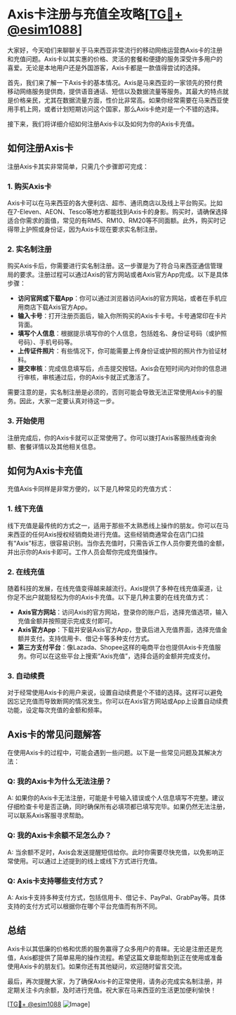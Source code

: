 # Axis卡注册与充值全攻略[[TG💪+ @esim1088](https://t.me/s/esim1088)]

大家好，今天咱们来聊聊关于马来西亚非常流行的移动网络运营商Axis卡的注册和充值问题。Axis卡以其实惠的价格、灵活的套餐和便捷的服务深受许多用户的喜爱。无论是本地用户还是外国游客，Axis卡都是一款值得尝试的选择。

首先，我们来了解一下Axis卡的基本情况。Axis是马来西亚的一家领先的预付费移动网络服务提供商，提供语音通话、短信以及数据流量等服务。其最大的特点就是价格亲民，尤其在数据流量方面，性价比非常高。如果你经常需要在马来西亚使用手机上网，或者计划短期访问这个国家，那么Axis卡绝对是一个不错的选择。

接下来，我们将详细介绍如何注册Axis卡以及如何为你的Axis卡充值。

## 如何注册Axis卡

注册Axis卡其实非常简单，只需几个步骤即可完成：

### 1. 购买Axis卡

Axis卡可以在马来西亚的各大便利店、超市、通讯商店以及线上平台购买。比如在7-Eleven、AEON、Tesco等地方都能找到Axis卡的身影。购买时，请确保选择适合你需求的面值，常见的有RM5、RM10、RM20等不同面额。此外，购买时记得带上护照或身份证，因为Axis卡现在要求实名制注册。

### 2. 实名制注册

购买Axis卡后，你需要进行实名制注册。这一步骤是为了符合马来西亚通信管理局的要求。注册过程可以通过Axis的官方网站或者Axis官方App完成。以下是具体步骤：

- **访问官网或下载App**：你可以通过浏览器访问Axis的官方网站，或者在手机应用商店下载Axis官方App。
- **输入卡号**：打开注册页面后，输入你所购买的Axis卡卡号。卡号通常印在卡片背面。
- **填写个人信息**：根据提示填写你的个人信息，包括姓名、身份证号码（或护照号码）、手机号码等。
- **上传证件照片**：有些情况下，你可能需要上传身份证或护照的照片作为验证材料。
- **提交审核**：完成信息填写后，点击提交按钮。Axis会在短时间内对你的信息进行审核，审核通过后，你的Axis卡就正式激活了。

需要注意的是，实名制注册是必须的，否则可能会导致无法正常使用Axis卡的服务。因此，大家一定要认真对待这一步。

### 3. 开始使用

注册完成后，你的Axis卡就可以正常使用了。你可以拨打Axis客服热线查询余额、套餐详情以及其他相关信息。

## 如何为Axis卡充值

充值Axis卡同样是非常方便的，以下是几种常见的充值方式：

### 1. 线下充值

线下充值是最传统的方式之一，适用于那些不太熟悉线上操作的朋友。你可以在马来西亚的任何Axis授权经销商处进行充值。这些经销商通常会在店门口挂有“Axis”标志，很容易识别。当你去充值时，只需告诉工作人员你要充值的金额，并出示你的Axis卡即可。工作人员会帮你完成充值操作。

### 2. 在线充值

随着科技的发展，在线充值变得越来越流行。Axis提供了多种在线充值渠道，让你足不出户就能轻松为你的Axis卡充值。以下是几种主要的在线充值方式：

- **Axis官方网站**：访问Axis的官方网站，登录你的账户后，选择充值选项，输入充值金额并按照提示完成支付即可。
- **Axis官方App**：下载并安装Axis官方App，登录后进入充值界面，选择充值金额并支付。支持信用卡、借记卡等多种支付方式。
- **第三方支付平台**：像Lazada、Shopee这样的电商平台也提供Axis卡充值服务。你可以在这些平台上搜索“Axis充值”，选择合适的金额并完成支付。

### 3. 自动续费

对于经常使用Axis卡的用户来说，设置自动续费是个不错的选择。这样可以避免因忘记充值而导致断网的情况发生。你可以在Axis官方网站或App上设置自动续费功能，设定每次充值的金额和频率。

## Axis卡的常见问题解答

在使用Axis卡的过程中，可能会遇到一些问题。以下是一些常见问题及其解决方法：

### Q: 我的Axis卡为什么无法注册？

A: 如果你的Axis卡无法注册，可能是卡号输入错误或个人信息填写不完整。建议仔细检查卡号是否正确，同时确保所有必填项都已填写完毕。如果仍然无法注册，可以联系Axis客服寻求帮助。

### Q: 我的Axis卡余额不足怎么办？

A: 当余额不足时，Axis会发送提醒短信给你。此时你需要尽快充值，以免影响正常使用。可以通过上述提到的线上或线下方式进行充值。

### Q: Axis卡支持哪些支付方式？

A: Axis卡支持多种支付方式，包括信用卡、借记卡、PayPal、GrabPay等。具体支持的支付方式可以根据你在哪个平台充值而有所不同。

## 总结

Axis卡以其低廉的价格和优质的服务赢得了众多用户的青睐。无论是注册还是充值，Axis都提供了简单易用的操作流程。希望这篇文章能帮助到正在使用或准备使用Axis卡的朋友们。如果你还有其他疑问，欢迎随时留言交流。

最后，再次提醒大家，为了确保Axis卡的正常使用，请务必完成实名制注册，并定期关注卡内余额，及时进行充值。祝大家在马来西亚的生活更加便利愉快！

[[TG💪+ @esim1088](https://t.me/s/esim1088) ![Image](https://i.postimg.cc/4NQfJmqS/Snipaste-2025-05-13-00-14-12.png)]